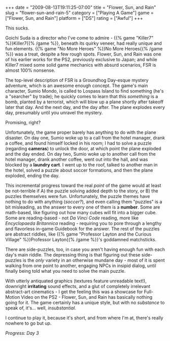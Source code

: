 +++
date = "2009-08-13T19:11:25-07:00"
title = "Flower, Sun, and Rain"
slug = "flower-sun-and-rain-5"
category = ["Playing A Game"]
game = ["Flower, Sun, and Rain"]
platform = ["DS"]
rating = ["Awful"]
+++

This sucks.

Goichi Suda is a director who I've come to admire - {{% game "Killer7" %}}Killer7{{% /game %}}, beneath its quirky veneer, had really unique and fun elements.  {{% game "No More Heroes" %}}No More Heroes{{% /game %}} was a treat, despite a few rough spots.  Flower, Sun, and Rain was one of his earlier works for the PS2, previously exclusive to Japan; and while Killer7 mixed some solid game mechanics with absurd scenarios, FSR is almost 100% nonsense.

The top-level description of FSR is a Groundhog Day-esque mystery adventure, which is an awesome enough concept.  The game's main character, Sumio Mondo, is called to Lospass Island to find something (he's a "searcher" by trade); he quickly comes to learn that this <i>something</i> is a bomb, planted by a terrorist, which will blow up a plane shortly after takeoff later that day.  And the next day, and the day after.  The plane explodes every day, presumably until you unravel the mystery.

Promising, right?

Unfortunately, the game proper barely has anything to do with the plane disaster.  On day one, Sumio woke up to a call from the hotel manager, drank a coffee, and found himself locked in his room; I had to solve a puzzle (regarding <b>cameras</b>) to unlock the door, at which point the plane exploded and the day ended.  On day two, Sumio woke up to another call from the hotel manager, drank another coffee, went out into the hall, and was blocked by a <b>laundry cart</b>.  I went up to the roof, talked to another man in the hotel, solved a puzzle about soccer formations, and then the plane exploded, ending the day.

This incremental progress toward the real <i>point</i> of the game would at least be not-terrible if A) the puzzle solving added depth to the story, or B) the puzzles themselves were fun.  Unfortunately, the puzzle themes have nothing to do with anything (<i>soccer?</i>), and even calling them "puzzles" is a bit misleading, as the answer to every one of them is a <b>number</b>.  Some are math-based, like figuring out how many cubes will fit into a bigger cube.  Some are reading-based - not <i>Da Vinci Code</i> reading, more like <i>Encyclopaeda Britannica</i> reading - requiring you to pore through a lengthy and flavorless in-game Guidebook for the answer.  The rest of the puzzles are abstract riddles, like {{% game "Professor Layton and the Curious Village" %}}Professor Layton{{% /game %}}'s goddamned matchsticks.

There are side-puzzles, too, in case you aren't having enough fun with each day's main riddle.  The depressing thing is that figuring out these side-puzzles is the <i>only</i> variety in an otherwise mundane day - most of it is spent walking from one point to another, engaging NPCs in insipid dialog, until finally being told what you need to solve the main puzzle.

With utterly antiquated graphics (textures feature unreadable text!), downright <b>irritating</b> sound effects, and a glut of completely irrelevant abstract-art cinematics - I get the feeling this was a showcase for Full-Motion Video on the PS2 - Flower, Sun, and Rain has basically nothing going for it.  The game certainly has a unique style, but with no <i>substance</i> to speak of, it's... well, <i>insubstantial</i>.

I continue to play it, because it's short, and from where I'm at, there's really nowhere to go but up.

<i>Progress: Day 3</i>